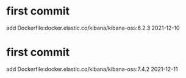 # first commit
add Dockerfile:docker.elastic.co/kibana/kibana-oss:6.2.3 2021-12-10
# first commit
add Dockerfile:docker.elastic.co/kibana/kibana-oss:7.4.2 2021-12-11
